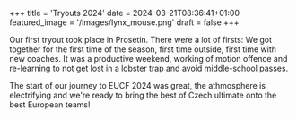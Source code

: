 +++
title = 'Tryouts 2024'
date = 2024-03-21T08:36:41+01:00
featured_image = '/images/lynx_mouse.png'
draft = false
+++

Our first tryout took place in Prosetin. There were a lot of firsts: We got together for the first time of the season, first time outside, first time with new coaches. It was a productive weekend, working of motion offence and re-learning to not get lost in a lobster trap and avoid middle-school passes.

<!--more-->

The start of our journey to EUCF 2024 was great, the athmosphere is electrifying and we're ready to bring the best of Czech ultimate onto the best European teams!